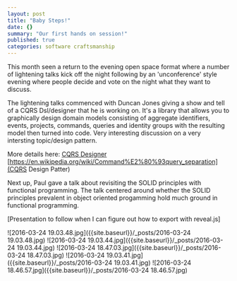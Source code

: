 ```yaml
---
layout: post
title: "Baby Steps!"
date: {}
summary: "Our first hands on session!"
published: true
categories: software craftsmanship
---
```



This month seen a return to the evening open space format where a number of lightening talks kick off the night following by an 'unconference' style evening where people decide and vote on the night what they want to discuss.

The lightening talks commenced with Duncan Jones giving a show and tell of a CQRS Dsl/designer that he is working on. It's a library that allows you to graphically design domain models consisting of aggregate identifiers, events, projects, commands, queries and identity groups with the resulting model then turned into code. Very interesting discussion on a very intersting topic/design pattern. 



More details here:
[CQRS Designer](http://www.codeproject.com/Articles/1062409/CQRS-designer)
[https://en.wikipedia.org/wiki/Command%E2%80%93query_separation](CQRS Design Patter)

Next up, Paul gave a talk about revisiting the SOLID principles with functional programming. The talk centered around whether the SOLID principles prevalent in object oriented progamming hold much ground in functional programming. 

[Presentation to follow when I can figure out how to export with reveal.js]

![2016-03-24 19.03.48.jpg]({{site.baseurl}}/_posts/2016-03-24 19.03.48.jpg)
![2016-03-24 19.03.44.jpg]({{site.baseurl}}/_posts/2016-03-24 19.03.44.jpg)
![2016-03-24 18.47.03.jpg]({{site.baseurl}}/_posts/2016-03-24 18.47.03.jpg)
![2016-03-24 19.03.41.jpg]({{site.baseurl}}/_posts/2016-03-24 19.03.41.jpg)
![2016-03-24 18.46.57.jpg]({{site.baseurl}}/_posts/2016-03-24 18.46.57.jpg)
